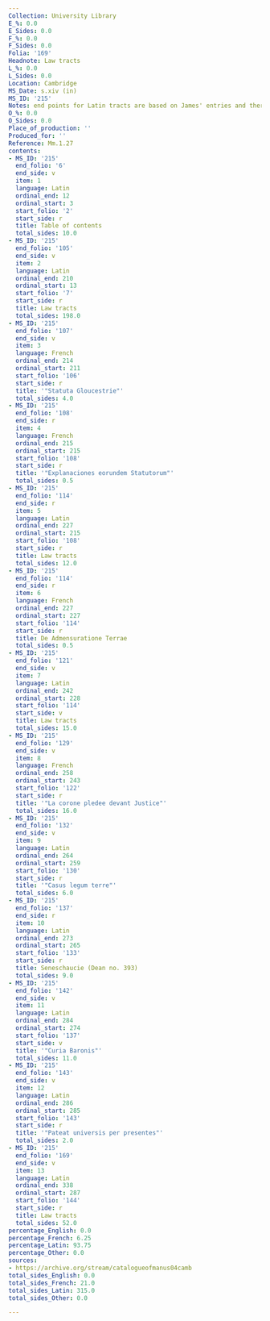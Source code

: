 ```yaml
---
Collection: University Library
E_%: 0.0
E_Sides: 0.0
F_%: 0.0
F_Sides: 0.0
Folia: '169'
Headnote: Law tracts
L_%: 0.0
L_Sides: 0.0
Location: Cambridge
MS_Date: s.xiv (in)
MS_ID: '215'
Notes: end points for Latin tracts are based on James' entries and therefore approximate
O_%: 0.0
O_Sides: 0.0
Place_of_production: ''
Produced_for: ''
Reference: Mm.1.27
contents:
- MS_ID: '215'
  end_folio: '6'
  end_side: v
  item: 1
  language: Latin
  ordinal_end: 12
  ordinal_start: 3
  start_folio: '2'
  start_side: r
  title: Table of contents
  total_sides: 10.0
- MS_ID: '215'
  end_folio: '105'
  end_side: v
  item: 2
  language: Latin
  ordinal_end: 210
  ordinal_start: 13
  start_folio: '7'
  start_side: r
  title: Law tracts
  total_sides: 198.0
- MS_ID: '215'
  end_folio: '107'
  end_side: v
  item: 3
  language: French
  ordinal_end: 214
  ordinal_start: 211
  start_folio: '106'
  start_side: r
  title: '"Statuta Gloucestrie"'
  total_sides: 4.0
- MS_ID: '215'
  end_folio: '108'
  end_side: r
  item: 4
  language: French
  ordinal_end: 215
  ordinal_start: 215
  start_folio: '108'
  start_side: r
  title: '"Explanaciones eorundem Statutorum"'
  total_sides: 0.5
- MS_ID: '215'
  end_folio: '114'
  end_side: r
  item: 5
  language: Latin
  ordinal_end: 227
  ordinal_start: 215
  start_folio: '108'
  start_side: r
  title: Law tracts
  total_sides: 12.0
- MS_ID: '215'
  end_folio: '114'
  end_side: r
  item: 6
  language: French
  ordinal_end: 227
  ordinal_start: 227
  start_folio: '114'
  start_side: r
  title: De Admensuratione Terrae
  total_sides: 0.5
- MS_ID: '215'
  end_folio: '121'
  end_side: v
  item: 7
  language: Latin
  ordinal_end: 242
  ordinal_start: 228
  start_folio: '114'
  start_side: v
  title: Law tracts
  total_sides: 15.0
- MS_ID: '215'
  end_folio: '129'
  end_side: v
  item: 8
  language: French
  ordinal_end: 258
  ordinal_start: 243
  start_folio: '122'
  start_side: r
  title: '"La corone pledee devant Justice"'
  total_sides: 16.0
- MS_ID: '215'
  end_folio: '132'
  end_side: v
  item: 9
  language: Latin
  ordinal_end: 264
  ordinal_start: 259
  start_folio: '130'
  start_side: r
  title: '"Casus legum terre"'
  total_sides: 6.0
- MS_ID: '215'
  end_folio: '137'
  end_side: r
  item: 10
  language: Latin
  ordinal_end: 273
  ordinal_start: 265
  start_folio: '133'
  start_side: r
  title: Seneschaucie (Dean no. 393)
  total_sides: 9.0
- MS_ID: '215'
  end_folio: '142'
  end_side: v
  item: 11
  language: Latin
  ordinal_end: 284
  ordinal_start: 274
  start_folio: '137'
  start_side: v
  title: '"Curia Baronis"'
  total_sides: 11.0
- MS_ID: '215'
  end_folio: '143'
  end_side: v
  item: 12
  language: Latin
  ordinal_end: 286
  ordinal_start: 285
  start_folio: '143'
  start_side: r
  title: '"Pateat universis per presentes"'
  total_sides: 2.0
- MS_ID: '215'
  end_folio: '169'
  end_side: v
  item: 13
  language: Latin
  ordinal_end: 338
  ordinal_start: 287
  start_folio: '144'
  start_side: r
  title: Law tracts
  total_sides: 52.0
percentage_English: 0.0
percentage_French: 6.25
percentage_Latin: 93.75
percentage_Other: 0.0
sources:
- https://archive.org/stream/catalogueofmanus04camb
total_sides_English: 0.0
total_sides_French: 21.0
total_sides_Latin: 315.0
total_sides_Other: 0.0

---
```

